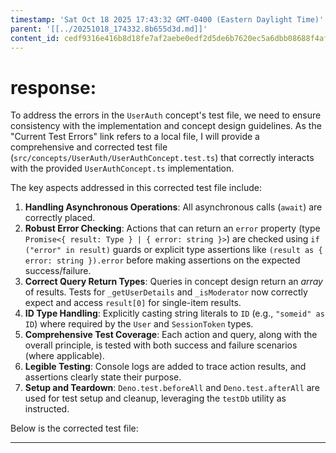 ```yaml
---
timestamp: 'Sat Oct 18 2025 17:43:32 GMT-0400 (Eastern Daylight Time)'
parent: '[[../20251018_174332.8b655d3d.md]]'
content_id: cedf9316e416b8d18fe7af2aebe0edf2d5de6b7620ec5a6dbb08688f4afc3be8
---
```


# response:

To address the errors in the `UserAuth` concept's test file, we need to ensure consistency with the implementation and concept design guidelines. As the "Current Test Errors" link refers to a local file, I will provide a comprehensive and corrected test file (`src/concepts/UserAuth/UserAuthConcept.test.ts`) that correctly interacts with the provided `UserAuthConcept.ts` implementation.

The key aspects addressed in this corrected test file include:

1. **Handling Asynchronous Operations**: All asynchronous calls (`await`) are correctly placed.
2. **Robust Error Checking**: Actions that can return an `error` property (type `Promise<{ result: Type } | { error: string }>`) are checked using `if ("error" in result)` guards or explicit type assertions like `(result as { error: string }).error` before making assertions on the expected success/failure.
3. **Correct Query Return Types**: Queries in concept design return an *array* of results. Tests for `_getUserDetails` and `_isModerator` now correctly expect and access `result[0]` for single-item results.
4. **ID Type Handling**: Explicitly casting string literals to `ID` (e.g., `"someid" as ID`) where required by the `User` and `SessionToken` types.
5. **Comprehensive Test Coverage**: Each action and query, along with the overall principle, is tested with both success and failure scenarios (where applicable).
6. **Legible Testing**: Console logs are added to trace action results, and assertions clearly state their purpose.
7. **Setup and Teardown**: `Deno.test.beforeAll` and `Deno.test.afterAll` are used for test setup and cleanup, leveraging the `testDb` utility as instructed.

Below is the corrected test file:

***
